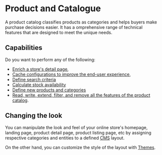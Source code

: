 # Product and Catalogue

A product catalog classifies products as categories and helps buyers make purchase decisions easier. It has a omprehensive range of technical features that are designed to meet the unique needs.

## Capabilities

Do you want to perform any of the following:

* [Enrich a store's detail page](/docs/guides/plugins/apps/app-scripts/data-loading),
* [Cache configurations to improve the end-user experience](/docs/guides/plugins/apps/app-scripts/custom-endpoints#caching),
* [Define search criteria](/docs/guides/plugins/apps/app-scripts/data-loading#search-criteria)
* [Calculate stock availability](/docs/resources/references/adr/inventory/2022-03-25-available-stock)
* [Define new products and categories](/docs/guides/plugins/apps/app-scripts/data-loading#adding-data-to-the-page-object)
* [Read, write, extend, filter, and remove all the features of the product catalog](/docs/guides/plugins/plugins/framework/data-handling).

## Changing the look

You can manipulate the look and feel of your online store's homepage, landing page, product detail page, product listing page, etc by assigning respective categories and entities to a defined [CMS](/docs/guides/plugins/apps/content/cms/add-custom-cms-blocks) layout.

On the other hand, you can customize the style of the layout with [Themes](/docs/guides/plugins/apps/storefront/apps-as-themes).
